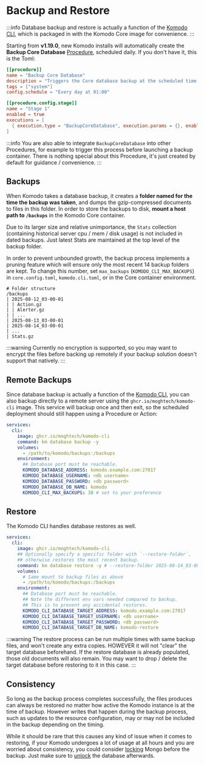 # Backup and Restore

:::info
Database backup and restore is actually a function of the [Komodo CLI](../ecosystem/cli),
which is packaged in with the Komodo Core image for convenience.
:::

Starting from **v1.19.0**, new Komodo installs will automatically create the
**Backup Core Database** [Procedure](../resources/procedures#procedures), scheduled daily.
If you don't have it, this is the Toml:

```toml
[[procedure]]
name = "Backup Core Database"
description = "Triggers the Core database backup at the scheduled time."
tags = ["system"]
config.schedule = "Every day at 01:00"

[[procedure.config.stage]]
name = "Stage 1"
enabled = true
executions = [
  { execution.type = "BackupCoreDatabase", execution.params = {}, enabled = true }
]
```

:::info
You are also able to integrate `BackupCoreDatabase` into other Procedures, for example to trigger
this process before launching a backup container. There is nothing special about this Procedure,
it's just created by default for guidance / convenience.
:::

## Backups

When Komodo takes a database backup, it creates a **folder named for the time the backup was taken**,
and dumps the gzip-compressed documents to files in this folder. 
In order to store the backups to disk, **mount a host path to `/backups`** in the Komodo Core container.

Due to its larger size and relative unimportance, the `Stats` collection (containing historical server cpu / mem / disk usage)
is not included in dated backups. Just latest Stats are maintained at the top level of the backup folder.

In order to prevent unbounded growth, the backup process implements a pruning feature which will ensure
only the most recent 14 backup folders are kept. To change this number, set `max_backups` (`KOMODO_CLI_MAX_BACKUPS`)
in `core.config.toml`, `komodo.cli.toml`, or in the Core container environment.

```
# Folder structure
/backups
| 2025-08-12_03-00-01
| | Action.gz
| | Alerter.gz
| | ...
| 2025-08-13_03-00-01
| 2025-08-14_03-00-01
| ...
| Stats.gz
```

:::warning
Currently no encryption is supported,
so you may want to encrypt the files before backing up remotely if your backup solution doesn't support that natively.
:::

## Remote Backups

Since database backup is actually a function of the [Komodo CLI](../cli), you can also backup directly to
a remote server using the `ghcr.io/moghtech/komodo-cli` image. This service will backup once and then exit, so the scheduled deployment should still happen using a Procedure or Action:

```yaml
services:
  cli:
    image: ghcr.io/moghtech/komodo-cli
    command: km database backup -y
    volumes:
      - /path/to/komodo/backups:/backups
    environment:
      ## Database port must be reachable.
      KOMODO_DATABASE_ADDRESS: komodo.example.com:27017
      KOMODO_DATABASE_USERNAME: <db username>
      KOMODO_DATABASE_PASSWORD: <db password>
      KOMODO_DATABASE_DB_NAME: komodo
      KOMODO_CLI_MAX_BACKUPS: 30 # set to your preference
```

## Restore

The Komodo CLI handles database restores as well.

```yaml
services:
  cli:
    image: ghcr.io/moghtech/komodo-cli
    ## Optionally specify a specific folder with `--restore-folder`,
    ## otherwise restores the most recent backup.
    command: km database restore -y # --restore-folder 2025-08-14_03-00-01
    volumes:
      # Same mount to backup files as above
      - /path/to/komodo/backups:/backups
    environment:
      ## Database port must be reachable.
      ## Note the different env vars needed compared to backup.
      ## This is to prevent any accidental restores.
      KOMODO_CLI_DATABASE_TARGET_ADDRESS: komodo.example.com:27017
      KOMODO_CLI_DATABASE_TARGET_USERNAME: <db username>
      KOMODO_CLI_DATABASE_TARGET_PASSWORD: <db password>
      KOMODO_CLI_DATABASE_TARGET_DB_NAME: komodo-restore
```

:::warning
The restore process can be run multiple times with same backup files, and won't create any extra copies.
HOWEVER it will not "clear" the target database beforehand. If the restore database is already populated,
those old documents will also remain. You may want to drop / delete the target database
before restoring to it in this case.
:::

## Consistency

So long as the backup process completes successfully, the files produces can always be restored
no matter how active the Komodo instance is at the time of backup. However writes that happen during
the backup process, such as updates to the resource configuration, may or may not be included in the backup
depending on the timing.

While it should be rare that this causes any kind of issue when it comes to restoring, if your
Komodo undergoes a lot of usage at all hours and you are worried about consistency,
you could consider [locking](https://www.mongodb.com/docs/manual/reference/method/db.fsyncLock/#mongodb-method-db.fsyncLock)
Mongo before the backup. Just make sure to [unlock](https://www.mongodb.com/docs/manual/reference/method/db.fsyncUnlock/)
the database afterwards.